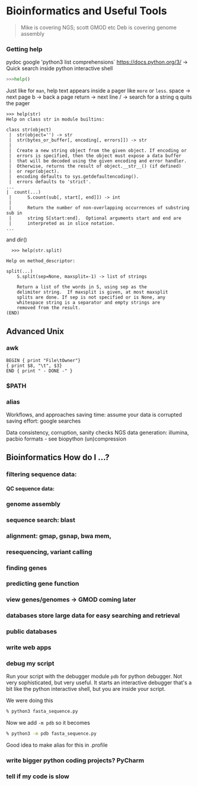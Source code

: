 
# Bioinformatics and Useful Tools

> Mike is covering NGS; scott GMOD etc
> Deb is covering genome assembly

### Getting help
  pydoc
  google 'python3 list comprehensions`
  https://docs.python.org/3/    -> Quick search
  inside python interactive shell
```python
>>>help()
```
Just like for `man`, help text appears inside a pager like `more` or `less`. 
space -> next page
b -> back a page
return -> next line
/ -> search for a string
q quits the pager

```
>>> help(str)
Help on class str in module builtins:

class str(object)
 |  str(object='') -> str
 |  str(bytes_or_buffer[, encoding[, errors]]) -> str
 |  
 |  Create a new string object from the given object. If encoding or
 |  errors is specified, then the object must expose a data buffer
 |  that will be decoded using the given encoding and error handler.
 |  Otherwise, returns the result of object.__str__() (if defined)
 |  or repr(object).
 |  encoding defaults to sys.getdefaultencoding().
 |  errors defaults to 'strict'.
...
|  count(...)
 |      S.count(sub[, start[, end]]) -> int
 |      
 |      Return the number of non-overlapping occurrences of substring sub in
 |      string S[start:end].  Optional arguments start and end are
 |      interpreted as in slice notation.
...
```
  and dir()
  
  
```  
  >>> help(str.split)

Help on method_descriptor:

split(...)
    S.split(sep=None, maxsplit=-1) -> list of strings
    
    Return a list of the words in S, using sep as the
    delimiter string.  If maxsplit is given, at most maxsplit
    splits are done. If sep is not specified or is None, any
    whitespace string is a separator and empty strings are
    removed from the result.
(END)

```

  
## Advanced Unix
### awk
```
BEGIN { print "File\tOwner"}
{ print $8, "\t", $3}
END { print " - DONE -" }
```
  
### $PATH
### alias



Workflows, and approaches
  saving time: assume your data is corrupted
  saving effort: google searches
  
Data
  consistency, corruption, sanity checks
  NGS data generation: illumina, pacbio
  formats - see biopython
  (un)compression
  
## Bioinformatics How do I ...?
### filtering sequence data: 
#### QC sequence data:
### genome assembly
### sequence search: blast
### alignment: gmap, gsnap, bwa mem,
### resequencing, variant calling
### finding genes
### predicting gene function
### view genes/genomes -> GMOD coming later
### databases store large data for easy searching and retrieval
### public databases
### write web apps
### debug my script

Run your script with the debugger module `pdb` for python debugger. Not very sophisticated, but very useful. It starts an interactive debugger that's a bit like the python interactive shell, but you are inside your script. 

We were doing this
```bash
% python3 fasta_sequence.py
```
Now we add `-m pdb` so it becomes
```bash
% python3 -m pdb fasta_sequence.py
```

Good idea to make alias for this in .profile


### write bigger python coding projects? PyCharm
### tell if my code is slow
  
